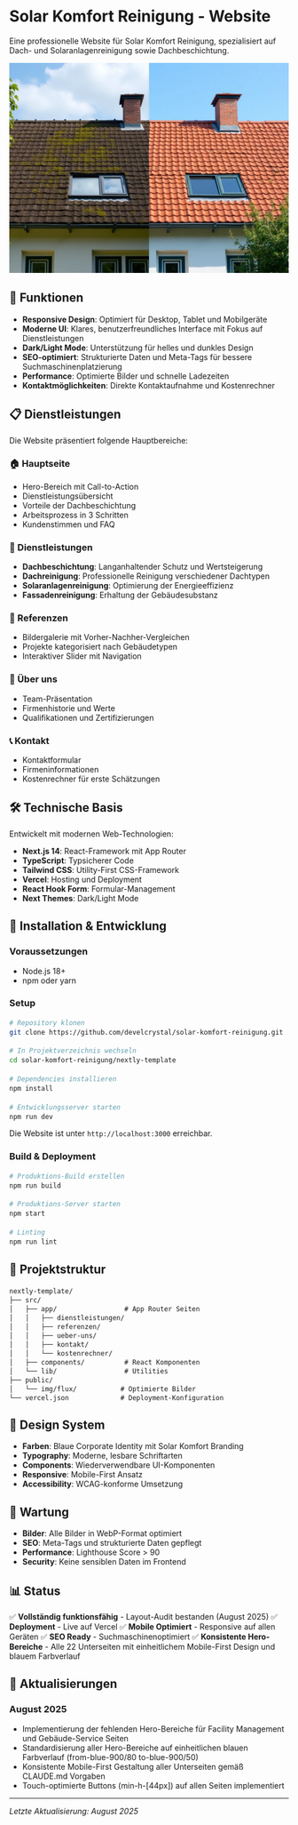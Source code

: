 # Solar Komfort Reinigung - Website

Eine professionelle Website für Solar Komfort Reinigung, spezialisiert auf Dach- und Solaranlagenreinigung sowie Dachbeschichtung.

![Solar Komfort Reinigung Website](public/img/flux/quer_Vorher-Nachher%20Dachreinigung.webp)

## 🌟 Funktionen

- **Responsive Design**: Optimiert für Desktop, Tablet und Mobilgeräte
- **Moderne UI**: Klares, benutzerfreundliches Interface mit Fokus auf Dienstleistungen
- **Dark/Light Mode**: Unterstützung für helles und dunkles Design
- **SEO-optimiert**: Strukturierte Daten und Meta-Tags für bessere Suchmaschinenplatzierung
- **Performance**: Optimierte Bilder und schnelle Ladezeiten
- **Kontaktmöglichkeiten**: Direkte Kontaktaufnahme und Kostenrechner

## 📋 Dienstleistungen

Die Website präsentiert folgende Hauptbereiche:

### 🏠 Hauptseite
- Hero-Bereich mit Call-to-Action
- Dienstleistungsübersicht
- Vorteile der Dachbeschichtung
- Arbeitsprozess in 3 Schritten
- Kundenstimmen und FAQ

### 🔧 Dienstleistungen
- **Dachbeschichtung**: Langanhaltender Schutz und Wertsteigerung
- **Dachreinigung**: Professionelle Reinigung verschiedener Dachtypen
- **Solaranlagenreinigung**: Optimierung der Energieeffizienz
- **Fassadenreinigung**: Erhaltung der Gebäudesubstanz

### 📸 Referenzen
- Bildergalerie mit Vorher-Nachher-Vergleichen
- Projekte kategorisiert nach Gebäudetypen
- Interaktiver Slider mit Navigation

### 👥 Über uns
- Team-Präsentation
- Firmenhistorie und Werte
- Qualifikationen und Zertifizierungen

### 📞 Kontakt
- Kontaktformular
- Firmeninformationen
- Kostenrechner für erste Schätzungen

## 🛠 Technische Basis

Entwickelt mit modernen Web-Technologien:

- **Next.js 14**: React-Framework mit App Router
- **TypeScript**: Typsicherer Code
- **Tailwind CSS**: Utility-First CSS-Framework
- **Vercel**: Hosting und Deployment
- **React Hook Form**: Formular-Management
- **Next Themes**: Dark/Light Mode

## 🚀 Installation & Entwicklung

### Voraussetzungen
- Node.js 18+ 
- npm oder yarn

### Setup
```bash
# Repository klonen
git clone https://github.com/develcrystal/solar-komfort-reinigung.git

# In Projektverzeichnis wechseln
cd solar-komfort-reinigung/nextly-template

# Dependencies installieren
npm install

# Entwicklungsserver starten
npm run dev
```

Die Website ist unter `http://localhost:3000` erreichbar.

### Build & Deployment
```bash
# Produktions-Build erstellen
npm run build

# Produktions-Server starten
npm start

# Linting
npm run lint
```

## 📁 Projektstruktur

```
nextly-template/
├── src/
│   ├── app/                 # App Router Seiten
│   │   ├── dienstleistungen/
│   │   ├── referenzen/
│   │   ├── ueber-uns/
│   │   ├── kontakt/
│   │   └── kostenrechner/
│   ├── components/          # React Komponenten
│   └── lib/                 # Utilities
├── public/
│   └── img/flux/           # Optimierte Bilder
└── vercel.json             # Deployment-Konfiguration
```

## 🎨 Design System

- **Farben**: Blaue Corporate Identity mit Solar Komfort Branding
- **Typography**: Moderne, lesbare Schriftarten
- **Components**: Wiederverwendbare UI-Komponenten
- **Responsive**: Mobile-First Ansatz
- **Accessibility**: WCAG-konforme Umsetzung

## 🔧 Wartung

- **Bilder**: Alle Bilder in WebP-Format optimiert
- **SEO**: Meta-Tags und strukturierte Daten gepflegt
- **Performance**: Lighthouse Score > 90
- **Security**: Keine sensiblen Daten im Frontend

## 📊 Status

✅ **Vollständig funktionsfähig** - Layout-Audit bestanden (August 2025)
✅ **Deployment** - Live auf Vercel
✅ **Mobile Optimiert** - Responsive auf allen Geräten
✅ **SEO Ready** - Suchmaschinenoptimiert
✅ **Konsistente Hero-Bereiche** - Alle 22 Unterseiten mit einheitlichem Mobile-First Design und blauem Farbverlauf

## 🔄 Aktualisierungen

### August 2025
- Implementierung der fehlenden Hero-Bereiche für Facility Management und Gebäude-Service Seiten
- Standardisierung aller Hero-Bereiche auf einheitlichen blauen Farbverlauf (from-blue-900/80 to-blue-900/50)
- Konsistente Mobile-First Gestaltung aller Unterseiten gemäß CLAUDE.md Vorgaben
- Touch-optimierte Buttons (min-h-[44px]) auf allen Seiten implementiert

---
*Letzte Aktualisierung: August 2025*